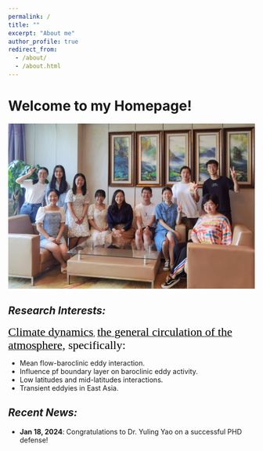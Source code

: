 ```yaml
---
permalink: /
title: ""
excerpt: "About me"
author_profile: true
redirect_from: 
  - /about/
  - /about.html
---
```


# Welcome to my Homepage!

![groupphoto1](/images/groupphoto1.JPG)

<!--<div align="left">
<img src = "https://upload.wikimedia.org/wikipedia/commons/thumb/9/9c/Earth_Global_Circulation_-_en.svg/1920px-Earth_Global_Circulation_-_en.svg.png" width="500">
</div>
-->
<!-- #<font face = "Times New Roman" color=black size=7>Research Interests:</font>-->

## *Research Interests:*

[<font face = "Times New Roman" color=black size=5>Climate dynamics</font>](https://en.wikipedia.org/wiki/Climate_Dynamics), [<font face = "Times New Roman" color=black size=5>the general circulation of the atmosphere</font>](https://en.wikipedia.org/wiki/Atmospheric_circulation)<font face = "Times New Roman" color=black size=5>, specifically:</font>

+ Mean flow-baroclinic eddy interaction.
+ Influence pf boundary layer on baroclinic eddy activity.
+ Low latitudes and mid-latitudes interactions.
+ Transient eddyies in East Asia.

## *Recent News:*

+ **Jan 18, 2024**: Congratulations to Dr. Yuling Yao on a successful PHD defense!

